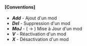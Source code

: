 #### [Conventions]
- ***Add*** - Ajout d'un mod
- ***Del*** - Suppression d'un mod
- ***MaJ*** -  ( -> ) Mise à Jour d'un mod
- ***V*** - Réactivation d'un mod
- ***X*** - Désactivation d'un mod